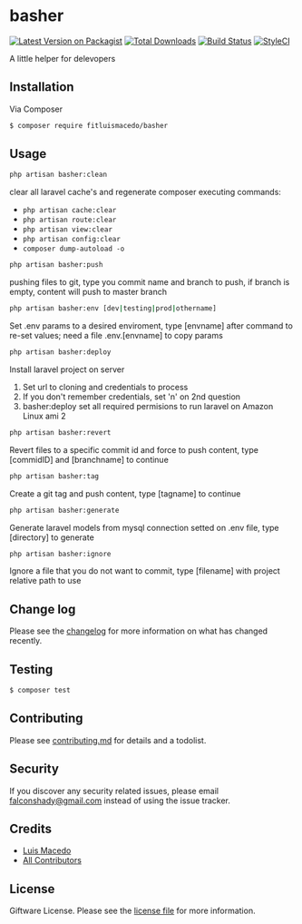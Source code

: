 # basher
[![Latest Version on Packagist][ico-version]][link-packagist]
[![Total Downloads][ico-downloads]][link-downloads]
[![Build Status][ico-travis]][link-travis]
[![StyleCI][ico-styleci]][link-styleci]

A little helper for delevopers

## Installation
Via Composer
``` bash
$ composer require fitluismacedo/basher
```

## Usage
``` bash 
php artisan basher:clean
```
clear all laravel cache's and regenerate composer executing commands:
- `php artisan cache:clear`
- `php artisan route:clear`
- `php artisan view:clear`
- `php artisan config:clear`
- `composer dump-autoload -o`

``` bash 
php artisan basher:push
```
pushing files to git, type you commit name and branch to push, if branch is empty, content will push to master branch

``` bash 
php artisan basher:env [dev|testing|prod|othername]
```
Set .env params to a desired enviroment, type [envname] after command to re-set values; need a file .env.[envname] to copy params

``` bash 
php artisan basher:deploy
```
Install laravel project on server
1. Set url to cloning and credentials to process
2. If you don't remember credentials, set 'n' on 2nd question
3. basher:deploy set all required permisions to run laravel on Amazon Linux ami 2

``` bash 
php artisan basher:revert
```
Revert files to a specific commit id and force to push content, type [commidID] and [branchname] to continue

``` bash 
php artisan basher:tag
```
Create a git tag and push content, type [tagname] to continue

``` bash 
php artisan basher:generate
```
Generate laravel models from mysql connection setted on .env file, type [directory] to generate

``` bash 
php artisan basher:ignore
```
Ignore a file that you do not want to commit, type [filename] with project relative path to use


## Change log
Please see the [changelog](changelog.md) for more information on what has changed recently.

## Testing
``` bash
$ composer test
```

## Contributing
Please see [contributing.md](contributing.md) for details and a todolist.

## Security
If you discover any security related issues, please email falconshady@gmail.com instead of using the issue tracker.

## Credits
- [Luis Macedo][link-author]
- [All Contributors][link-contributors]

## License
Giftware License. Please see the [license file](license.md) for more information.

[ico-version]: https://img.shields.io/packagist/v/fitluismacedo/basher.svg?style=flat-square
[ico-downloads]: https://img.shields.io/packagist/dt/fitluismacedo/basher.svg?style=flat-square
[ico-travis]: https://img.shields.io/travis/fitluismacedo/basher/master.svg?style=flat-square
[ico-styleci]: https://styleci.io/repos/12345678/shield

[link-packagist]: https://packagist.org/packages/fitluismacedo/basher
[link-downloads]: https://packagist.org/packages/fitluismacedo/basher
[link-travis]: https://travis-ci.org/fitluismacedo/basher
[link-styleci]: https://styleci.io/repos/12345678
[link-author]: https://github.com/fitluismacedo
[link-contributors]: ../../contributors]
